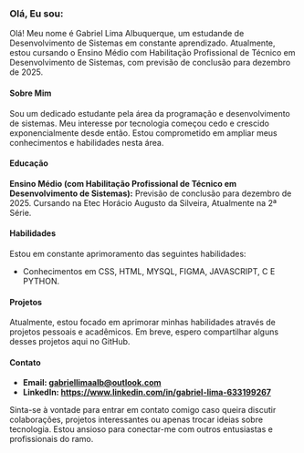 ### Olá, Eu sou:

Olá! Meu nome é Gabriel Lima Albuquerque, um estudande de Desenvolvimento de Sistemas em constante aprendizado. Atualmente, estou cursando o Ensino Médio com Habilitação Profissional de Técnico em Desenvolvimento de Sistemas, com previsão de conclusão para dezembro de 2025.

#### Sobre Mim

Sou um dedicado estudante pela área da programação e desenvolvimento de sistemas. Meu interesse por tecnologia começou cedo e crescido exponencialmente desde então. Estou comprometido em ampliar meus conhecimentos e habilidades nesta área.

#### Educação

**Ensino Médio (com Habilitação Profissional de Técnico em Desenvolvimento de Sistemas):** Previsão de conclusão para dezembro de 2025. Cursando na Etec Horácio Augusto da Silveira, Atualmente na 2ª Série.

#### Habilidades

Estou em constante aprimoramento das seguintes habilidades:

- Conhecimentos em CSS, HTML, MYSQL, FIGMA, JAVASCRIPT, C E PYTHON.

#### Projetos

Atualmente, estou focado em aprimorar minhas habilidades através de projetos pessoais e acadêmicos. Em breve, espero compartilhar alguns desses projetos aqui no GitHub.

#### Contato

- **Email: gabriellimaalb@outlook.com** 
- **LinkedIn: https://www.linkedin.com/in/gabriel-lima-633199267**

Sinta-se à vontade para entrar em contato comigo caso queira discutir colaborações, projetos interessantes ou apenas trocar ideias sobre tecnologia. Estou ansioso para conectar-me com outros entusiastas e profissionais do ramo.

